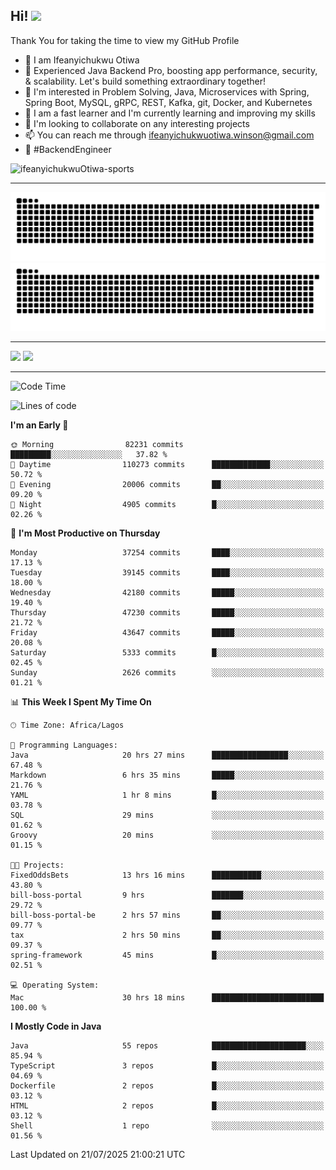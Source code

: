 <!-- BLOG-POST-LIST:START --><!-- BLOG-POST-LIST:END -->

## Hi! <img src="https://media.giphy.com/media/hvRJCLFzcasrR4ia7z/giphy.gif" width="4%"> 

Thank You for taking the time to view my GitHub Profile

- 👋 I am Ifeanyichukwu Otiwa
- 🚀 Experienced Java Backend Pro, boosting app performance, security, & scalability. Let's build something extraordinary together!
- 👀 I'm interested in Problem Solving, Java, Microservices with Spring, Spring Boot, MySQL, gRPC, REST, Kafka, git, Docker, and Kubernetes
- 🌱 I am a fast learner and I'm currently learning and improving my skills
- 💞️ I'm looking to collaborate on any interesting projects
- 📫 You can reach me through ifeanyichukwuotiwa.winson@gmail.com
- 🚀 #BackendEngineer

<p align="left" marginTop="10px"> <img src="https://komarev.com/ghpvc/?username=ifeanyichukwuOtiwa-sports&label=Profile%20views&color=0e75b6&style=for-the-badge" alt="ifeanyichukwuOtiwa-sports" /> </p>

***

<!--🐍📈SNAKEGRAPH / 🌐WEBSITE: https://github.com/Platane/snk -->
![github contribution grid snake animation](https://raw.githubusercontent.com/ifeanyichukwuOtiwa-sports/ifeanyichukwuOtiwa-sports/output/github-contribution-grid-snake-dark.svg#gh-dark-mode-only)![github contribution grid snake animation](https://raw.githubusercontent.com/ifeanyichukwuOtiwa-sports/ifeanyichukwuOtiwa-sports/output/github-contribution-grid-snake.svg#gh-light-mode-only)

***

<p float="left">
  <img float="left" src="https://github-readme-stats.vercel.app/api?username=ifeanyichukwuOtiwa-sports&count_private=true&include_all_commits=true&theme=react&show_icons=true" />
  <img float="right" src="https://github-readme-stats.vercel.app/api/top-langs/?username=ifeanyichukwuOtiwa-sports&layout=compact&show_icons=true&theme=react" /> 
</p>

***



<!--START_SECTION:waka-->
![Code Time](http://img.shields.io/badge/Code%20Time-3%2C988%20hrs%2047%20mins-blue)

![Lines of code](https://img.shields.io/badge/From%20Hello%20World%20I%27ve%20Written-59.3%20million%20lines%20of%20code-blue)

**I'm an Early 🐤** 

```text
🌞 Morning                82231 commits       █████████░░░░░░░░░░░░░░░░   37.82 % 
🌆 Daytime                110273 commits      █████████████░░░░░░░░░░░░   50.72 % 
🌃 Evening                20006 commits       ██░░░░░░░░░░░░░░░░░░░░░░░   09.20 % 
🌙 Night                  4905 commits        █░░░░░░░░░░░░░░░░░░░░░░░░   02.26 % 
```
📅 **I'm Most Productive on Thursday** 

```text
Monday                   37254 commits       ████░░░░░░░░░░░░░░░░░░░░░   17.13 % 
Tuesday                  39145 commits       ████░░░░░░░░░░░░░░░░░░░░░   18.00 % 
Wednesday                42180 commits       █████░░░░░░░░░░░░░░░░░░░░   19.40 % 
Thursday                 47230 commits       █████░░░░░░░░░░░░░░░░░░░░   21.72 % 
Friday                   43647 commits       █████░░░░░░░░░░░░░░░░░░░░   20.08 % 
Saturday                 5333 commits        █░░░░░░░░░░░░░░░░░░░░░░░░   02.45 % 
Sunday                   2626 commits        ░░░░░░░░░░░░░░░░░░░░░░░░░   01.21 % 
```


📊 **This Week I Spent My Time On** 

```text
🕑︎ Time Zone: Africa/Lagos

💬 Programming Languages: 
Java                     20 hrs 27 mins      █████████████████░░░░░░░░   67.48 % 
Markdown                 6 hrs 35 mins       █████░░░░░░░░░░░░░░░░░░░░   21.76 % 
YAML                     1 hr 8 mins         █░░░░░░░░░░░░░░░░░░░░░░░░   03.78 % 
SQL                      29 mins             ░░░░░░░░░░░░░░░░░░░░░░░░░   01.62 % 
Groovy                   20 mins             ░░░░░░░░░░░░░░░░░░░░░░░░░   01.15 % 

🐱‍💻 Projects: 
FixedOddsBets            13 hrs 16 mins      ███████████░░░░░░░░░░░░░░   43.80 % 
bill-boss-portal         9 hrs               ███████░░░░░░░░░░░░░░░░░░   29.72 % 
bill-boss-portal-be      2 hrs 57 mins       ██░░░░░░░░░░░░░░░░░░░░░░░   09.77 % 
tax                      2 hrs 50 mins       ██░░░░░░░░░░░░░░░░░░░░░░░   09.37 % 
spring-framework         45 mins             █░░░░░░░░░░░░░░░░░░░░░░░░   02.51 % 

💻 Operating System: 
Mac                      30 hrs 18 mins      █████████████████████████   100.00 % 
```

**I Mostly Code in Java** 

```text
Java                     55 repos            █████████████████████░░░░   85.94 % 
TypeScript               3 repos             █░░░░░░░░░░░░░░░░░░░░░░░░   04.69 % 
Dockerfile               2 repos             █░░░░░░░░░░░░░░░░░░░░░░░░   03.12 % 
HTML                     2 repos             █░░░░░░░░░░░░░░░░░░░░░░░░   03.12 % 
Shell                    1 repo              ░░░░░░░░░░░░░░░░░░░░░░░░░   01.56 % 
```




 Last Updated on 21/07/2025 21:00:21 UTC
<!--END_SECTION:waka-->

<!--
<p align="center">
![trophy](https://github-profile-trophy.vercel.app/?username=ifeanyichukwuOtiwa-sports&theme=onedark) (https://github.com/ryo-ma/github-profile-trophy)
</p>
-->

<!---
ifeanyi-otiwa/ifeanyi-otiwa is a ✨ special ✨ repository because its `README.md` (this file) appears on your GitHub profile.
You can click the Preview link to take a look at your changes.
--->
